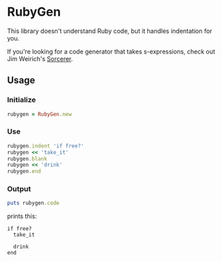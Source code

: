 # RubyGen

This library doesn't understand Ruby code, but it handles indentation for you.

If you're looking for a code generator that takes s-expressions, check out Jim Weirich's [Sorcerer](https://github.com/jimweirich/sorcerer).

## Usage

### Initialize

```ruby
rubygen = RubyGen.new
```

### Use

```ruby
rubygen.indent 'if free?'
rubygen << 'take_it'
rubygen.blank
rubygen << 'drink'
rubygen.end
```

### Output

```ruby
puts rubygen.code
```

prints this:

```
if free?
  take_it

  drink
end
```
